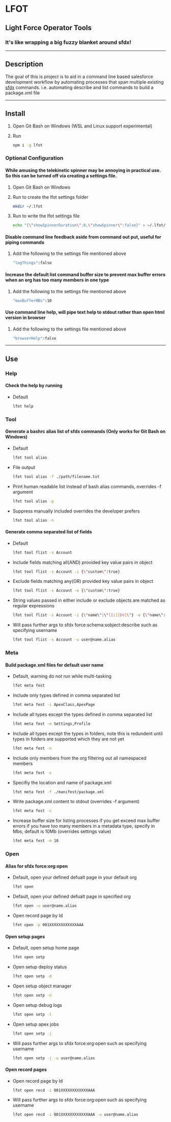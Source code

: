# LFOT

## Light Force Operator Tools

### It's like wrapping a big fuzzy blanket around sfdx!
___


## Description

The goal of this is project is to aid in a command line based salesforce development workflow by automating processes that span multiple existing [sfdx](https://www.npmjs.com/package/sfdx-cli) commands. i.e. automating describe and list commands to build a package.xml file

___

## Install

1. Open Git Bash on Windows (WSL and Linux support experimental)
1. Run

    ```bash
    npm i -g lfot
    ```

### Optional Configuration

#### While amusing the telekinetic spinner may be annoying in practical use. So this can be turned off via creating a settings file.

1. Open Git Bash on Windows
1. Run to create the lfot settings folder

    ```bash
    mkdir ~/.lfot
    ```

1. Run to write the lfot settings file

    ```bash
    echo "{\"showSpinnerDuration\":0,\"showSpinner\":false}" > ~/.lfot/settings.json
    ```

#### Disable command line feedback aside from command out put, useful for piping commands

1. Add the following to the settings file mentioned above

    ```bash
    "logThings":false
    ```

#### Increase the default list command buffer size to prevent max buffer errors when an org has too many members in one type

1. Add the following to the settings file mentioned above

    ```bash
    "maxBufferMBs":10
    ```

#### Use command line help, will pipe text help to stdout rather than open html version in browser

1. Add the following to the settings file mentioned above

    ```bash
    "browserHelp":false
    ```


___



## Use

### Help

#### Check the help by running

  - Default

      ```bash
      lfot help
      ```

### Tool

#### Generate a bashrc alias list of sfdx commands (Only works for Git Bash on Windows)

  - Default

      ```bash
      lfot tool alias
      ```

  - File output

      ```bash
      lfot tool alias -f ./path/filename.txt
      ```

  - Print human readable list instead of bash alias commands, overrides -f argument

      ```bash
      lfot tool alias -p
      ```

  - Suppress manually included overrides the developer prefers 

      ```bash
      lfot tool alias -n
      ```

#### Generate comma separated list of fields

  - Default

      ```bash
      lfot tool flist -s Account
      ```

  - Include fields matching all(AND) provided key value pairs in object 

      ```bash
      lfot tool flist -s Account -i {\"custom\":true}
      ```

  - Exclude fields matching any(OR) provided key value pairs in object

      ```bash
      lfot tool flist -s Account -e {\"custom\":true}
      ```

  - String values passed in either include or exclude objects are matched as regular expressions

      ```bash
      lfot tool flist -s Account -i {\"name\":\"[Ii][Dd]\"} -e {\"name\":\".*__.*\|.*__.*__c\"}
      ```

  - Will pass further args to sfdx force:schema:sobject:describe such as specifying username

      ```bash
      lfot tool flist -s Account -u user@name.alias
      ```

### Meta

#### Build package.xml files for default user name

  - Default, warning do not run while multi-tasking

      ```bash
      lfot meta fest
      ```

  - Include only types defined in comma separated list

      ```bash
      lfot meta fest -i ApexClass,ApexPage
      ```

  - Include all types except the types defined in comma separated list

      ```bash
      lfot meta fest -e Settings,Profile
      ```

  - Include all types except the types in folders, note this is redundent until types in folders are supported which they are not yet

      ```bash
      lfot meta fest -n
      ```

  - Include only members from the org filtering out all namespaced members

      ```bash
      lfot meta fest -s
      ```

  - Specifiy the location and name of package.xml

      ```bash
      lfot meta fest -f ./manifest/package.xml
      ```

  - Write package.xml content to stdout (overrides -f argument)

      ```bash
      lfot meta fest -c
      ```

  - Increase buffer size for listing processes if you get exceed max buffer errors if you have too many members in a metadata type, specify in Mbs, default is 10Mb (overrides settings value)

      ```bash
      lfot meta fest -m 10
      ```

### Open

#### Alias for sfdx force:org:open

  - Default, open your defined defualt page in your default org

      ```bash
      lfot open
      ```

  - Default, open your defined defualt page in specified org

      ```bash
      lfot open -u user@name.alias
      ```

  - Open record page by Id
  
      ```bash
      lfot open -p 001XXXXXXXXXXXXAAA
      ```

#### Open setup pages

  - Default, open setup home page

      ```bash
      lfot open setp
      ```

  - Open setup deploy status

      ```bash
      lfot open setp -d
      ```

  - Open setup object manager

      ```bash
      lfot open setp -o
      ```

  - Open setup debug logs

      ```bash
      lfot open setp -l
      ```

  - Open setup apex jobs

      ```bash
      lfot open setp -j
      ```

  - Will pass further args to sfdx force:org:open such as specifying username

      ```bash
      lfot open setp -j -u user@name.alias
      ```

#### Open record pages

  - Open record page by Id

      ```bash
      lfot open recd -i 001XXXXXXXXXXXXAAA
      ```

  - Will pass further args to sfdx force:org:open such as specifying username

      ```bash
      lfot open recd -i 001XXXXXXXXXXXXAAA -u user@name.alias
      ```
